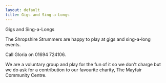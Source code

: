 ```yaml
---
layout: default
title: Gigs and Sing-a-Longs
---
```

Gigs and Sing-a-Longs

The Shropshire Strummers are happy to play at gigs and sing-a-long events.  

Call Gloria on 01694 724106.

We are a voluntary group and play for the fun of it so we don't charge but we do ask for a contribution to our favourite charity, The Mayfair Community Centre.